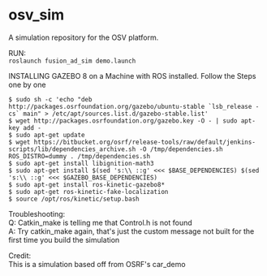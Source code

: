 # osv_sim
A simulation repository for the OSV platform.


RUN:   
```roslaunch fusion_ad_sim demo.launch```




INSTALLING GAZEBO 8 on a Machine with ROS installed.
Follow the Steps one by one
```
$ sudo sh -c 'echo "deb http://packages.osrfoundation.org/gazebo/ubuntu-stable `lsb_release -cs` main" > /etc/apt/sources.list.d/gazebo-stable.list'
$ wget http://packages.osrfoundation.org/gazebo.key -O - | sudo apt-key add -
$ sudo apt-get update
$ wget https://bitbucket.org/osrf/release-tools/raw/default/jenkins-scripts/lib/dependencies_archive.sh -O /tmp/dependencies.sh
ROS_DISTRO=dummy . /tmp/dependencies.sh
$ sudo apt-get install libignition-math3
$ sudo apt-get install $(sed 's:\\ ::g' <<< $BASE_DEPENDENCIES) $(sed 's:\\ ::g' <<< $GAZEBO_BASE_DEPENDENCIES)
$ sudo apt-get install ros-kinetic-gazebo8*  
$ sudo apt-get ros-kinetic-fake-localization
$ source /opt/ros/kinetic/setup.bash  
```  


Troubleshooting:  
Q: Catkin_make is telling me that Control.h is not found  
A: Try catkin_make again, that's just the custom message not built for the first time you build the simulation  


Credit:  
This is a simulation based off from OSRF's car_demo
